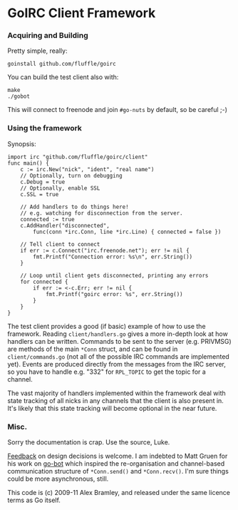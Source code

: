 GoIRC Client Framework
======================

### Acquiring and Building

Pretty simple, really:

	goinstall github.com/fluffle/goirc

You can build the test client also with:

	make
	./gobot

This will connect to freenode and join `#go-nuts` by default, so be careful ;-)

### Using the framework

Synopsis:

    import irc "github.com/fluffle/goirc/client"
    func main() {
        c := irc.New("nick", "ident", "real name")
        // Optionally, turn on debugging
        c.Debug = true
        // Optionally, enable SSL
        c.SSL = true

		// Add handlers to do things here!
		// e.g. watching for disconnection from the server.
		connected := true
		c.AddHandler("disconnected",
			func(conn *irc.Conn, line *irc.Line) { connected = false })
	    
		// Tell client to connect
		if err := c.Connect("irc.freenode.net"); err != nil {
		    fmt.Printf("Connection error: %s\n", err.String())
	    }

		// Loop until client gets disconnected, printing any errors
        for connected {
            if err := <-c.Err; err != nil {
                fmt.Printf("goirc error: %s", err.String())
            }
        }
    }

The test client provides a good (if basic) example of how to use the framework.
Reading `client/handlers.go` gives a more in-depth look at how handlers can be
written. Commands to be sent to the server (e.g. PRIVMSG) are methods of the
main `*Conn` struct, and can be found in `client/commands.go` (not all of the
possible IRC commands are implemented yet). Events are produced directly from
the messages from the IRC server, so you have to handle e.g. "332" for
`RPL_TOPIC` to get the topic for a channel.

The vast majority of handlers implemented within the framework deal with state
tracking of all nicks in any channels that the client is also present in. It's
likely that this state tracking will become optional in the near future.

### Misc.

Sorry the documentation is crap. Use the source, Luke.

[Feedback](mailto:a.bramley@gmail.com) on design decisions is welcome. I am
indebted to Matt Gruen for his work on
[go-bot](http://code.google.com/p/go-bot/source/browse/irc.go) which inspired
the re-organisation and channel-based communication structure of `*Conn.send()`
and `*Conn.recv()`. I'm sure things could be more asynchronous, still.

This code is (c) 2009-11 Alex Bramley, and released under the same licence terms
as Go itself.
